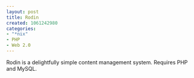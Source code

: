 ```yaml
--- 
layout: post
title: Rodin
created: 1061242980
categories: 
- "*nix"
- PHP
- Web 2.0
---
```

Rodin is a delightfully simple content management system. Requires PHP and MySQL.
